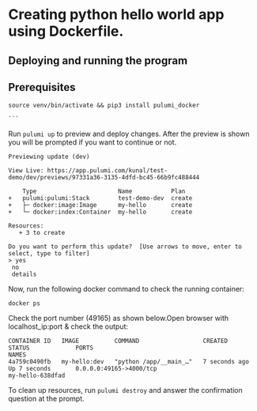 

# Creating python hello world app using Dockerfile. 



## Deploying and running the program



## Prerequisites
```
source venv/bin/activate && pip3 install pulumi_docker

```

    ```
Run `pulumi up` to preview and deploy changes.  After the preview is shown you will be
    prompted if you want to continue or not.
 ```   
Previewing update (dev)

View Live: https://app.pulumi.com/kunal/test-demo/dev/previews/97331a36-3135-4dfd-bc45-66b9fc488444

     Type                       Name           Plan
 +   pulumi:pulumi:Stack        test-demo-dev  create
 +   ├─ docker:image:Image      my-hello       create
 +   └─ docker:index:Container  my-hello       create

Resources:
    + 3 to create

Do you want to perform this update?  [Use arrows to move, enter to select, type to filter]
> yes
  no
  details

```

Now, run the following docker command to check the running container:

```
docker ps

```
Check the port number (49165) as shown below.Open browser with localhost_ip:port & check the output:
```
CONTAINER ID   IMAGE          COMMAND                  CREATED             STATUS             PORTS                                                 NAMES
4a759c0490fb   my-hello:dev   "python /app/__main_…"   7 seconds ago       Up 7 seconds       0.0.0.0:49165->4000/tcp                               my-hello-638dfad

```
To clean up resources, run `pulumi destroy` and answer the confirmation question at the prompt.
